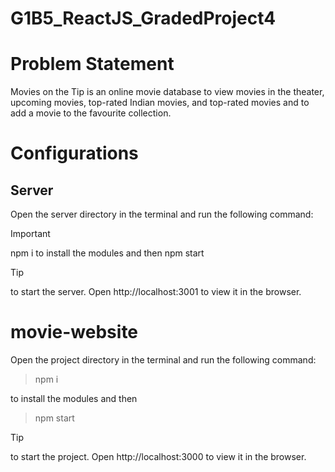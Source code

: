 # G1B5_ReactJS_GradedProject4
# Problem Statement 
Movies on the Tip is an online movie database to view movies in the theater, upcoming movies, top-rated Indian movies, and top-rated movies and to add a movie to the favourite collection.
# Configurations
## Server
Open the server directory in the terminal and run the following command:
> [!IMPORTANT]
> npm i
to install the modules and then
> npm start

> [!TIP]
> to start the server. Open http://localhost:3001 to view it in the browser.
# movie-website
Open the project directory in the terminal and run the following command:
> npm i

to install the modules and then
> npm start

> [!TIP]
> to start the project. Open http://localhost:3000 to view it in the browser.
